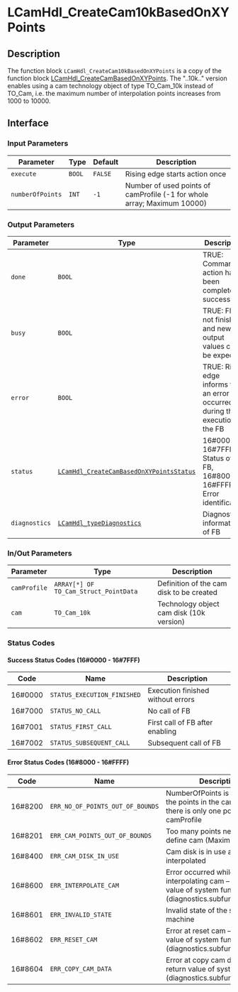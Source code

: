 # LCamHdl_CreateCam10kBasedOnXYPoints

## Description

The function block `LCamHdl_CreateCam10kBasedOnXYPoints` is a copy of the
function block [LCamHdl_CreateCamBasedOnXYPoints](./LCamHdl_CreateCamBasedOnXYPoints.md). The "..10k.." version
enables using a cam technology object of type TO_Cam_10k instead of TO_Cam,
i.e. the maximum number of interpolation points increases from 1000 to 10000.

## Interface

### Input Parameters

| Parameter | Type | Default | Description |
|-----------|------|---------|-------------|
| `execute` | `BOOL` | `FALSE` | Rising edge starts action once |
| `numberOfPoints` | `INT` | `-1` | Number of used points of camProfile (-1 for whole array; Maximum 10000) |

### Output Parameters

| Parameter | Type | Description |
|-----------|------|-------------|
| `done` | `BOOL` | TRUE: Commanded action has been completed successfully |
| `busy` | `BOOL` | TRUE: FB is not finished and new output values can be expected |
| `error` | `BOOL` | TRUE: Rising edge informs that an error occurred during the execution of the FB |
| `status` | [`LCamHdl_CreateCamBasedOnXYPointsStatus`](../types/StatusCodes/LCamHdl_CreateCamBasedOnXYPointsStatus.md) | 16#0000 - 16#7FFF: Status of the FB, 16#8000 - 16#FFFF: Error identification |
| `diagnostics` | [`LCamHdl_typeDiagnostics`](../types/LCamHdl_typeDiagnostics.md) | Diagnostics information of FB |

### In/Out Parameters

| Parameter | Type | Description |
|-----------|------|-------------|
| `camProfile` | `ARRAY[*] OF TO_Cam_Struct_PointData` | Definition of the cam disk to be created |
| `cam` | `TO_Cam_10k` | Technology object cam disk (10k version) |

### Status Codes

#### Success Status Codes (16#0000 - 16#7FFF)

| Code | Name | Description |
|------|------|-------------|
| 16#0000 | `STATUS_EXECUTION_FINISHED` | Execution finished without errors |
| 16#7000 | `STATUS_NO_CALL` | No call of FB |
| 16#7001 | `STATUS_FIRST_CALL` | First call of FB after enabling |
| 16#7002 | `STATUS_SUBSEQUENT_CALL` | Subsequent call of FB |

#### Error Status Codes (16#8000 - 16#FFFF)

| Code | Name | Description |
|------|------|-------------|
| 16#8200 | `ERR_NO_OF_POINTS_OUT_OF_BOUNDS` | NumberOfPoints is greater than the points in the camProfile or there is only one point in the camProfile |
| 16#8201 | `ERR_CAM_POINTS_OUT_OF_BOUNDS` | Too many points needed to define cam (Maximum 10000) |
| 16#8400 | `ERR_CAM_DISK_IN_USE` | Cam disk is in use and can't be interpolated |
| 16#8600 | `ERR_INTERPOLATE_CAM` | Error occurred while interpolating cam – see return value of system function (diagnostics.subfunctionStatus) |
| 16#8601 | `ERR_INVALID_STATE` | Invalid state of the state machine |
| 16#8602 | `ERR_RESET_CAM` | Error at reset cam – see return value of system function (diagnostics.subfunctionStatus) |
| 16#8604 | `ERR_COPY_CAM_DATA` | Error at copy cam data – see return value of system function (diagnostics.subfunctionStatus) |
